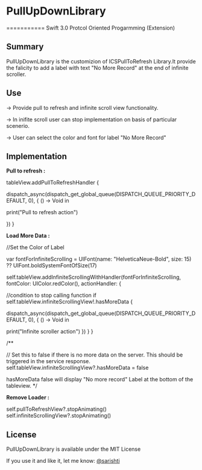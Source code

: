 # PullUpDownLibrary
===========
Swift 3.0
Protcol Oriented Progarmming (Extension) 

## Summary

PullUpDownLibrary is the customizion of ICSPullToRefresh Library.It provide the falicity to add a label with text "No More Record" at the end of infinite scroller.


## Use

-> Provide pull to refresh and infinite scroll view functionality.

-> In inifite scroll user can stop implementation on basis of particular scenerio.  

-> User can select the color and font for label "No More Record"


## Implementation

**Pull to refresh :**

tableView.addPullToRefreshHandler {

dispatch_async(dispatch_get_global_queue(DISPATCH_QUEUE_PRIORITY_DEFAULT, 0), { () -> Void in

print("Pull to refresh action")

})
}



**Load More Data :**

//Set the Color of Label 

var fontForInfiniteScrolling = UIFont(name: "HelveticaNeue-Bold", size: 15) ?? UIFont.boldSystemFontOfSize(17)

self.tableView.addInfiniteScrollingWithHandler(fontForInfiniteScrolling, fontColor: UIColor.redColor(), actionHandler: {

//condition to stop calling function
if self.tableView.infiniteScrollingView!.hasMoreData {   

dispatch_async(dispatch_get_global_queue(DISPATCH_QUEUE_PRIORITY_DEFAULT, 0), { () -> Void in

print("Infinite scroller action")
})
}
}

/**

// Set this to false if there is no more data on the server. This should be triggered in the service response.
self.tableView.infiniteScrollingView?.hasMoreData = false

hasMoreData false will display "No more record" Label at the bottom of the tableview.
*/

**Remove Loader :**

self.pullToRefreshView?.stopAnimating()
self.infiniteScrollingView?.stopAnimating()



## License
PullUpDownLibrary is available under the MIT License

If you use it and like it, let me know: 
[@sarishti](sarishti09@gmail.com)

